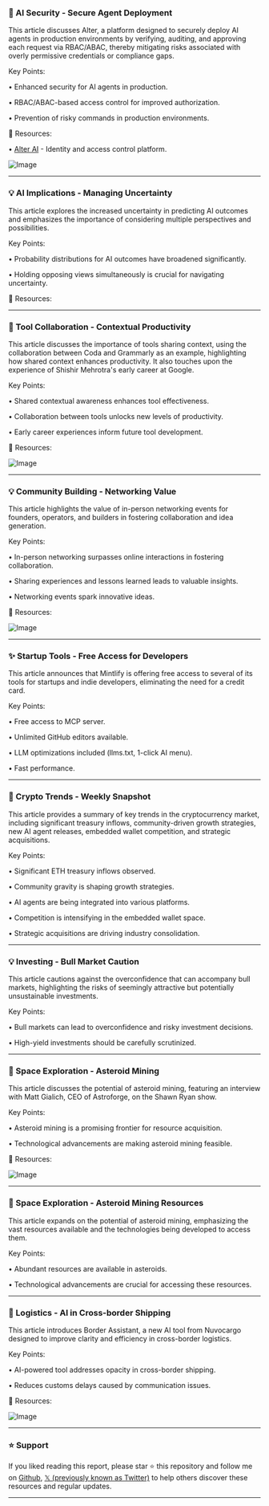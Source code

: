 ### 🤖 AI Security - Secure Agent Deployment

This article discusses Alter, a platform designed to securely deploy AI agents in production environments by verifying, auditing, and approving each request via RBAC/ABAC, thereby mitigating risks associated with overly permissive credentials or compliance gaps.

Key Points:

• Enhanced security for AI agents in production.


•  RBAC/ABAC-based access control for improved authorization.


• Prevention of risky commands in production environments.



🔗 Resources:

• [Alter AI](https://ycombinator.com/launches/OCi-alter-identity-and-access-control-platform-to-secure-agents…) - Identity and access control platform.

![Image](https://pbs.twimg.com/amplify_video_thumb/1956448268118110208/img/O-ik884zDlVCtDvI.jpg)


---

### 💡 AI Implications - Managing Uncertainty

This article explores the increased uncertainty in predicting AI outcomes and emphasizes the importance of considering multiple perspectives and possibilities.

Key Points:

•  Probability distributions for AI outcomes have broadened significantly.


•  Holding opposing views simultaneously is crucial for navigating uncertainty.


🔗 Resources:


---

### 🚀 Tool Collaboration - Contextual Productivity

This article discusses the importance of tools sharing context, using the collaboration between Coda and Grammarly as an example, highlighting how shared context enhances productivity.  It also touches upon the experience of Shishir Mehrotra's early career at Google.

Key Points:

• Shared contextual awareness enhances tool effectiveness.


• Collaboration between tools unlocks new levels of productivity.


•  Early career experiences inform future tool development.


🔗 Resources:

![Image](https://pbs.twimg.com/amplify_video_thumb/1956142473119719424/img/srX_6AXq89Td2hir.jpg)


---

### 💡 Community Building - Networking Value

This article highlights the value of in-person networking events for founders, operators, and builders in fostering collaboration and idea generation.

Key Points:

•  In-person networking surpasses online interactions in fostering collaboration.


•  Sharing experiences and lessons learned leads to valuable insights.


•  Networking events spark innovative ideas.


🔗 Resources:

![Image](https://pbs.twimg.com/media/Gya8Oywa4AAFbkV?format=jpg&name=small)


---

### ✨ Startup Tools - Free Access for Developers

This article announces that Mintlify is offering free access to several of its tools for startups and indie developers, eliminating the need for a credit card.

Key Points:

• Free access to MCP server.


• Unlimited GitHub editors available.


• LLM optimizations included (llms.txt, 1-click AI menu).


• Fast performance.



---

### 🤖 Crypto Trends - Weekly Snapshot

This article provides a summary of key trends in the cryptocurrency market, including significant treasury inflows, community-driven growth strategies, new AI agent releases, embedded wallet competition, and strategic acquisitions.

Key Points:

•  Significant ETH treasury inflows observed.


•  Community gravity is shaping growth strategies.


•  AI agents are being integrated into various platforms.


•  Competition is intensifying in the embedded wallet space.


•  Strategic acquisitions are driving industry consolidation.



---

### 💡 Investing - Bull Market Caution

This article cautions against the overconfidence that can accompany bull markets, highlighting the risks of seemingly attractive but potentially unsustainable investments.

Key Points:


•  Bull markets can lead to overconfidence and risky investment decisions.


•  High-yield investments should be carefully scrutinized.



---

### 🚀 Space Exploration - Asteroid Mining

This article discusses the potential of asteroid mining, featuring an interview with Matt Gialich, CEO of Astroforge, on the Shawn Ryan show.

Key Points:

•  Asteroid mining is a promising frontier for resource acquisition.


•  Technological advancements are making asteroid mining feasible.



🔗 Resources:

![Image](https://pbs.twimg.com/ext_tw_video_thumb/1956415602224230400/pu/img/wGCCowVktnJF9Bfq.jpg)


---

### 🚀 Space Exploration - Asteroid Mining Resources

This article expands on the potential of asteroid mining, emphasizing the vast resources available and the technologies being developed to access them.

Key Points:

• Abundant resources are available in asteroids.


•  Technological advancements are crucial for accessing these resources.



---

### 🤖 Logistics - AI in Cross-border Shipping

This article introduces Border Assistant, a new AI tool from Nuvocargo designed to improve clarity and efficiency in cross-border logistics.

Key Points:

•  AI-powered tool addresses opacity in cross-border shipping.


•  Reduces customs delays caused by communication issues.



🔗 Resources:

![Image](https://pbs.twimg.com/amplify_video_thumb/1955415987878010880/img/iwvahW0zjurBVlrW.jpg)


---

### ⭐️ Support

If you liked reading this report, please star ⭐️ this repository and follow me on [Github](https://github.com/Drix10), [𝕏 (previously known as Twitter)](https://x.com/DRIX_10_) to help others discover these resources and regular updates.

---
